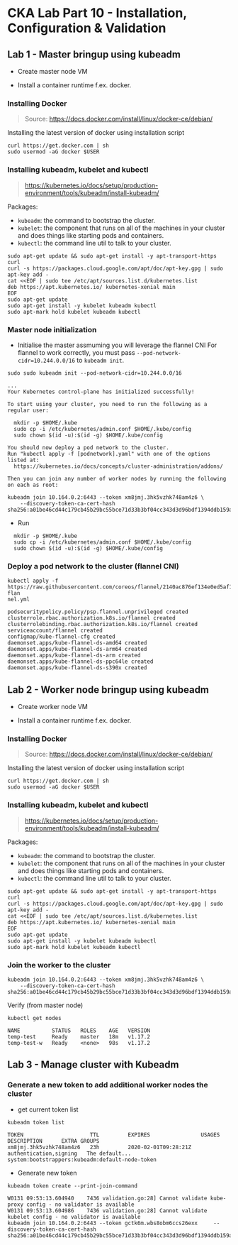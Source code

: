 # CKA Lab Part 10 - Installation, Configuration & Validation

## Lab 1 - Master bringup using kubeadm

- Create master node VM

- Install a container runtime f.ex. docker.

### Installing Docker

> Source: https://docs.docker.com/install/linux/docker-ce/debian/

Installing the latest version of docker using installation script

```
curl https://get.docker.com | sh
sudo usermod -aG docker $USER
```

### Installing kubeadm, kubelet and kubectl

> https://kubernetes.io/docs/setup/production-environment/tools/kubeadm/install-kubeadm/

Packages:

- `kubeadm`: the command to bootstrap the cluster.
- `kubelet`: the component that runs on all of the machines in your cluster and does things like starting pods and containers.
- `kubectl`: the command line util to talk to your cluster.

```
sudo apt-get update && sudo apt-get install -y apt-transport-https curl
curl -s https://packages.cloud.google.com/apt/doc/apt-key.gpg | sudo apt-key add -
cat <<EOF | sudo tee /etc/apt/sources.list.d/kubernetes.list
deb https://apt.kubernetes.io/ kubernetes-xenial main
EOF
sudo apt-get update
sudo apt-get install -y kubelet kubeadm kubectl
sudo apt-mark hold kubelet kubeadm kubectl
```

### Master node initialization

- Initialise the master assmuming you will leverage the flannel CNI
For flannel to work correctly, you must pass `--pod-network-cidr=10.244.0.0/16` to `kubeadm init`.

```
sudo sudo kubeadm init --pod-network-cidr=10.244.0.0/16 

...
Your Kubernetes control-plane has initialized successfully!

To start using your cluster, you need to run the following as a regular user:

  mkdir -p $HOME/.kube
  sudo cp -i /etc/kubernetes/admin.conf $HOME/.kube/config
  sudo chown $(id -u):$(id -g) $HOME/.kube/config
  
You should now deploy a pod network to the cluster.
Run "kubectl apply -f [podnetwork].yaml" with one of the options listed at:
  https://kubernetes.io/docs/concepts/cluster-administration/addons/
  
Then you can join any number of worker nodes by running the following on each as root:

kubeadm join 10.164.0.2:6443 --token xm8jmj.3hk5vzhk748am4z6 \
    --discovery-token-ca-cert-hash sha256:a01be46cd44c179cb45b29bc55bce71d33b3bf04cc343d3d96bdf1394ddb159a 
```

- Run

```
  mkdir -p $HOME/.kube
  sudo cp -i /etc/kubernetes/admin.conf $HOME/.kube/config
  sudo chown $(id -u):$(id -g) $HOME/.kube/config
```

### Deploy a pod network to the cluster (flannel CNI)

```
kubectl apply -f https://raw.githubusercontent.com/coreos/flannel/2140ac876ef134e0ed5af15c65e414cf26827915/Documentation/kube-flan
nel.yml

podsecuritypolicy.policy/psp.flannel.unprivileged created
clusterrole.rbac.authorization.k8s.io/flannel created
clusterrolebinding.rbac.authorization.k8s.io/flannel created
serviceaccount/flannel created
configmap/kube-flannel-cfg created
daemonset.apps/kube-flannel-ds-amd64 created
daemonset.apps/kube-flannel-ds-arm64 created
daemonset.apps/kube-flannel-ds-arm created
daemonset.apps/kube-flannel-ds-ppc64le created
daemonset.apps/kube-flannel-ds-s390x created
```

## Lab 2 - Worker node bringup using kubeadm

- Create worker node VM

- Install a container runtime f.ex. docker.

### Installing Docker

> Source: https://docs.docker.com/install/linux/docker-ce/debian/

Installing the latest version of docker using installation script

```
curl https://get.docker.com | sh
sudo usermod -aG docker $USER
```

### Installing kubeadm, kubelet and kubectl

> https://kubernetes.io/docs/setup/production-environment/tools/kubeadm/install-kubeadm/

Packages:

- `kubeadm`: the command to bootstrap the cluster.
- `kubelet`: the component that runs on all of the machines in your cluster and does things like starting pods and containers.
- `kubectl`: the command line util to talk to your cluster.

```
sudo apt-get update && sudo apt-get install -y apt-transport-https curl
curl -s https://packages.cloud.google.com/apt/doc/apt-key.gpg | sudo apt-key add -
cat <<EOF | sudo tee /etc/apt/sources.list.d/kubernetes.list
deb https://apt.kubernetes.io/ kubernetes-xenial main
EOF
sudo apt-get update
sudo apt-get install -y kubelet kubeadm kubectl
sudo apt-mark hold kubelet kubeadm kubectl
```

### Join the worker to the cluster

```
kubeadm join 10.164.0.2:6443 --token xm8jmj.3hk5vzhk748am4z6 \
    --discovery-token-ca-cert-hash sha256:a01be46cd44c179cb45b29bc55bce71d33b3bf04cc343d3d96bdf1394ddb159a 
```

Verify (from master node)
```
kubectl get nodes

NAME          STATUS   ROLES    AGE   VERSION
temp-test     Ready    master   18m   v1.17.2
temp-test-w   Ready    <none>   98s   v1.17.2
```

## Lab 3 - Manage cluster with Kubeadm

### Generate a new token to add additional worker nodes the cluster

- get current token list

```
kubeadm token list

TOKEN                     TTL         EXPIRES                USAGES                   DESCRIPTION      EXTRA GROUPS
xm8jmj.3hk5vzhk748am4z6   23h         2020-02-01T09:28:21Z   authentication,signing   The default...   system:bootstrappers:kubeadm:default-node-token
```

- Generate new token

```
kubeadm token create --print-join-command

W0131 09:53:13.604940    7436 validation.go:28] Cannot validate kube-proxy config - no validator is available
W0131 09:53:13.604986    7436 validation.go:28] Cannot validate kubelet config - no validator is available
kubeadm join 10.164.0.2:6443 --token gctk6m.wbs8obm6ccs26exx     --discovery-token-ca-cert-hash sha256:a01be46cd44c179cb45b29bc55bce71d33b3bf04cc343d3d96bdf1394ddb159a 
```



